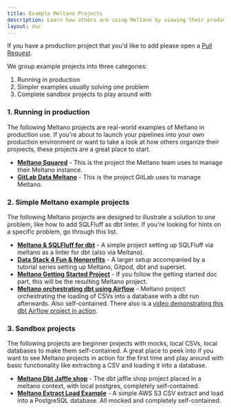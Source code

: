 ```yaml
---
title: Example Meltano Projects
description: Learn how others are using Meltano by viewing their production Meltano projects.
layout: doc
---
```

If you have a production project that you'd like to add please open a [Pull Request](https://github.com/meltano/meltano/edit/main/docs/src/_tutorials/example-projects.md).

We group example projects into three categories:
1. Running in production
2. Simpler examples usually solving one problem
3. Complete sandbox projects to play around with

### 1. Running in production

The following Meltano projects are real-world examples of Meltano in production use. If you're about to launch your pipelines
into your own production environment or want to take a look at how others organize their projoects, these projects are a great place to start.

- **[Meltano Squared](https://github.com/meltano/squared)** - This is the project the Meltano team uses to manage their Meltano instance.
- **[GitLab Data Meltano](https://gitlab.com/gitlab-data/gitlab-data-meltano)** - This is the project GitLab uses to manage Meltano.

### 2. Simple Meltano example projects

The following Meltano projects are designed to illustrate a solution to one problem, like how to add SQLFluff as dbt linter. If you're looking for hints on a specific problem, go through this list.

- **[Meltano & SQLFluff for dbt](https://gitlab.com/rabidaudio/meltano-sqlfluff-example)** - A simple project setting up SQLFluff via meltano as a linter for dbt (also via Meltano).
- **[Data Stack 4 Fun & Nonprofits](https://github.com/andrewcstewart/ds4fnp)** - A larger setup accompanied by a tutorial series setting up Meltano, Gitpod, dbt and superset.
- **[Meltano Getting Started Project](https://github.com/meltano/demo-project)** - If you follow the getting started doc part, this will be the resulting Meltano project.
- **[Meltano orchestrating dbt using Airflow](https://github.com/pnadolny13/meltano_example_implementations/tree/main/meltano_projects/dbt_orchestration)** - Meltano project orchestrating the loading of CSVs into a database with a dbt run afterwards. Also self-contained. There also is a [video demonstrating this dbt Airflow project in action](https://www.youtube.com/watch?v=pNGJ96HOioM&t=919s).


### 3. Sandbox projects

The following projects are beginner projects with mocks, local CSVs, local databases to make them self-contained. A great place to peek into if you want to see Meltano projects in action for the first time and play around with basic functionality like extracting a CSV and loading it into a database.

- **[Meltano Dbt Jaffle shop](https://github.com/pnadolny13/meltano_example_implementations/tree/main/meltano_projects/singer_dbt_jaffle)** - The dbt jaffle shop project placed in a meltano context, with local postgres, completely self-contained.
- **[Meltano Extract Load Example](https://github.com/sbalnojan/meltano-example-el)** - A simple AWS S3 CSV extract and load into a PostgreSQL database. All mocked and completely self-contained.
